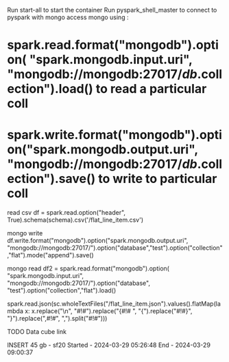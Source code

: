 Run start-all to start the container
Run pyspark_shell_master to connect to pyspark with mongo access mongo using :

# spark.read.format("mongodb").option( "spark.mongodb.input.uri", "mongodb://mongodb:27017/$db.$collection").load() to read a particular coll
# spark.write.format("mongodb").option("spark.mongodb.output.uri", "mongodb://mongodb:27017/$db.$collection").save() to write to particular coll

read csv
df = spark.read.option("header", True).schema(schema).csv('/flat_line_item.csv')

mongo write 
df.write.format("mongodb").option("spark.mongodb.output.uri", "mongodb://mongodb:27017/").option("database","test").option("collection","flat").mode("append").save()

mongo read
df2 = spark.read.format("mongodb").option( "spark.mongodb.input.uri", "mongodb://mongodb:27017/").option("database", "test").option("collection","flat").load()

spark.read.json(sc.wholeTextFiles("/flat_line_item.json").values().flatMap(lambda x: x.replace("\n", "#!#").replace("{#!# ", "{").replace("#!#}", "}").replace(",#!#", ",").split("#!#")))

TODO
Data cube link 

INSERT 45 gb - sf20
    Started - 2024-03-29 05:26:48
    End -  2024-03-29 09:00:37

